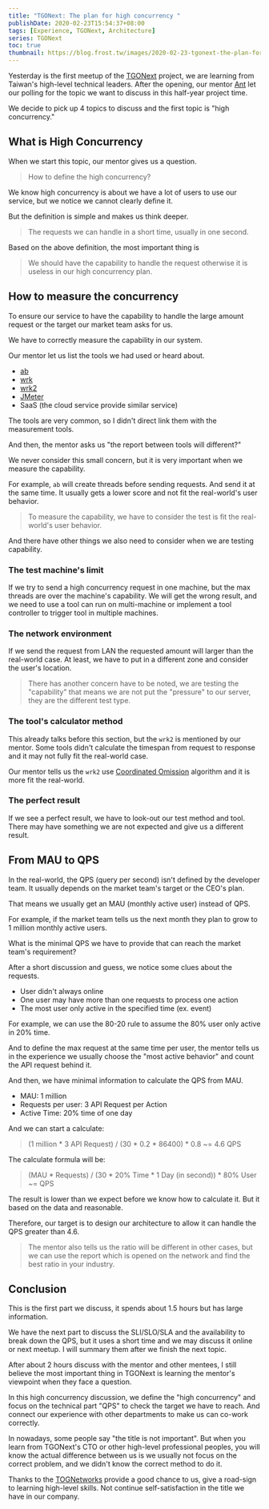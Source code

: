 ```yaml
---
title: "TGONext: The plan for high concurrency "
publishDate: 2020-02-23T15:54:37+08:00
tags: [Experience, TGONext, Architecture]
series: TGONext
toc: true
thumbnail: https://blog.frost.tw/images/2020-02-23-tgonext-the-plan-for-high-concurrency/thumbnail.jpg
---
```


Yesterday is the first meetup of the [TGONext](https://next.tgonetworks.org/) project, we are learning from Taiwan's high-level technical leaders. After the opening, our mentor [Ant](https://blog.gcos.me/) let our polling for the topic we want to discuss in this half-year project time.

We decide to pick up 4 topics to discuss and the first topic is "high concurrency."

<!--more-->

## What is High Concurrency

When we start this topic, our mentor gives us a question.

> How to define the high concurrency?

We know high concurrency is about we have a lot of users to use our service, but we notice we cannot clearly define it.

But the definition is simple and makes us think deeper.

> The requests we can handle in a short time, usually in one second.

Based on the above definition, the most important thing is

> We should have the capability to handle the request otherwise it is useless in our high concurrency plan.

## How to measure the concurrency

To ensure our service to have the capability to handle the large amount request or the target our market team asks for us.

We have to correctly measure the capability in our system.

Our mentor let us list the tools we had used or heard about.

* [ab](https://httpd.apache.org/docs/2.4/programs/ab.html)
* [wrk](https://github.com/wg/wrk)
* [wrk2](https://github.com/giltene/wrk2)
* [JMeter](https://jmeter.apache.org/)
* SaaS (the cloud service provide similar service)

The tools are very common, so I didn't direct link them with the measurement tools.

And then, the mentor asks us "the report between tools will different?"

We never consider this small concern, but it is very important when we measure the capability.

For example, `ab` will create threads before sending requests. And send it at the same time. It usually gets a lower score and not fit the real-world's user behavior.

> To measure the capability, we have to consider the test is fit the real-world's user behavior.

And there have other things we also need to consider when we are testing capability.

### The test machine's limit

If we try to send a high concurrency request in one machine, but the max threads are over the machine's capability. We will get the wrong result, and we need to use a tool can run on multi-machine or implement a tool controller to trigger tool in multiple machines.

### The network environment

If we send the request from LAN the requested amount will larger than the real-world case. At least, we have to put in a different zone and consider the user's location.

> There has another concern have to be noted, we are testing the "capability" that means we are not put the "pressure" to our server, they are the different test type.

### The tool's calculator method

This already talks before this section, but the `wrk2` is mentioned by our mentor. Some tools didn't calculate the timespan from request to response and it may not fully fit the real-world case.

Our mentor tells us the `wrk2` use [Coordinated Omission](https://medium.com/@siddontang/the-coordinated-omission-problem-in-the-benchmark-tools-5d9abef79279) algorithm and it is more fit the real-world.

### The perfect result

If we see a perfect result, we have to look-out our test method and tool. There may have something we are not expected and give us a different result.

## From MAU to QPS

In the real-world, the QPS (query per second) isn't defined by the developer team. It usually depends on the market team's target or the CEO's plan.

That means we usually get an MAU (monthly active user) instead of QPS.

For example, if the market team tells us the next month they plan to grow to 1 million monthly active users.

What is the minimal QPS we have to provide that can reach the market team's requirement?

After a short discussion and guess, we notice some clues about the requests.

* User didn't always online
* One user may have more than one requests to process one action
* The most user only active in the specified time (ex. event)

For example, we can use the 80-20 rule to assume the 80% user only active in 20% time.

And to define the max request at the same time per user, the mentor tells us in the experience we usually choose the "most active behavior" and count the API request behind it.

And then, we have minimal information to calculate the QPS from MAU.

* MAU: 1 million
* Requests per user: 3 API Request per Action
* Active Time: 20% time of one day

And we can start a calculate:

> (1 million * 3 API Request) / (30 * 0.2 * 86400) * 0.8 ~= 4.6 QPS

The calculate formula will be:
> (MAU * Requests) / (30 * 20% Time * 1 Day (in second)) * 80% User ~= QPS

The result is lower than we expect before we know how to calculate it. But it based on the data and reasonable.

Therefore, our target is to design our architecture to allow it can handle the QPS greater than 4.6.

> The mentor also tells us the ratio will be different in other cases, but we can use the report which is opened on the network and find the best ratio in your industry.

## Conclusion

This is the first part we discuss, it spends about 1.5 hours but has large information.

We have the next part to discuss the SLI/SLO/SLA and the availability to break down the QPS, but it uses a short time and we may discuss it online or next meetup. I will summary them after we finish the next topic.

After about 2 hours discuss with the mentor and other mentees, I still believe the most important thing in TGONext is learning the mentor's viewpoint when they face a question.

In this high concurrency discussion, we define the "high concurrency" and focus on the technical part "QPS" to check the target we have to reach. And connect our experience with other departments to make us can co-work correctly.

In nowadays, some people say "the title is not important". But when you learn from TGONext's CTO or other high-level professional peoples, you will know the actual difference between us is we usually not focus on the correct problem, and we didn't know the correct method to do it.

Thanks to the [TOGNetworks](https://tgonetworks.org/) provide a good chance to us, give a road-sign to learning high-level skills. Not continue self-satisfaction in the title we have in our company.
